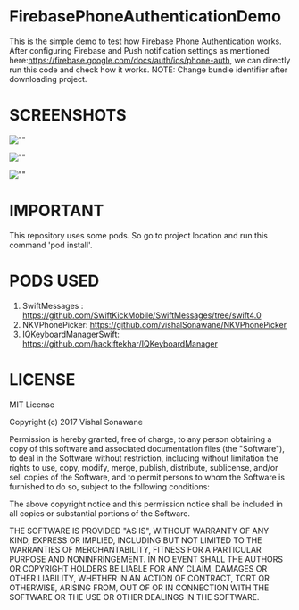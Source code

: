 # FirebasePhoneAuthenticationDemo
This is the simple demo to test how Firebase Phone Authentication works. After configuring Firebase and Push notification settings as mentioned here:https://firebase.google.com/docs/auth/ios/phone-auth, we can directly run this code and check how it works. NOTE: Change bundle identifier after downloading project. 

# SCREENSHOTS

![""](https://user-images.githubusercontent.com/19530824/30578308-cd2fdbca-9d30-11e7-8199-44130e333e09.jpg)

![""](https://user-images.githubusercontent.com/19530824/30578307-ccf50eb4-9d30-11e7-8401-29e3cb7b41e7.jpg)

![""](https://user-images.githubusercontent.com/19530824/30578309-cd4e9e70-9d30-11e7-9b4a-3820c0a6f9bc.jpg)



# IMPORTANT
This repository uses some pods. So go to project location and run this command 'pod install'.

# PODS USED
1. SwiftMessages : https://github.com/SwiftKickMobile/SwiftMessages/tree/swift4.0
2. NKVPhonePicker: https://github.com/vishalSonawane/NKVPhonePicker
3. IQKeyboardManagerSwift: https://github.com/hackiftekhar/IQKeyboardManager


# LICENSE

MIT License

Copyright (c) 2017 Vishal Sonawane

Permission is hereby granted, free of charge, to any person obtaining a copy
of this software and associated documentation files (the "Software"), to deal
in the Software without restriction, including without limitation the rights
to use, copy, modify, merge, publish, distribute, sublicense, and/or sell
copies of the Software, and to permit persons to whom the Software is
furnished to do so, subject to the following conditions:

The above copyright notice and this permission notice shall be included in all
copies or substantial portions of the Software.

THE SOFTWARE IS PROVIDED "AS IS", WITHOUT WARRANTY OF ANY KIND, EXPRESS OR
IMPLIED, INCLUDING BUT NOT LIMITED TO THE WARRANTIES OF MERCHANTABILITY,
FITNESS FOR A PARTICULAR PURPOSE AND NONINFRINGEMENT. IN NO EVENT SHALL THE
AUTHORS OR COPYRIGHT HOLDERS BE LIABLE FOR ANY CLAIM, DAMAGES OR OTHER
LIABILITY, WHETHER IN AN ACTION OF CONTRACT, TORT OR OTHERWISE, ARISING FROM,
OUT OF OR IN CONNECTION WITH THE SOFTWARE OR THE USE OR OTHER DEALINGS IN THE
SOFTWARE.
